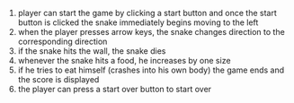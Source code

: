 1) player can start the game by clicking a start button and once the start button is clicked the snake immediately begins moving to the left
2) when the player presses arrow keys, the snake changes direction to the corresponding direction
3) if the snake hits the wall, the snake dies
4) whenever the snake hits a food, he increases by one size
5) if he tries to eat himself (crashes into his own body) the game ends and the score is displayed
6) the player can press a start over button to start over